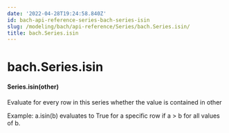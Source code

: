 ```yaml
---
date: '2022-04-28T19:24:58.840Z'
id: bach-api-reference-series-bach-series-isin
slug: /modeling/bach/api-reference/Series/bach.Series.isin/
title: bach.Series.isin
---
```


# bach.Series.isin


#### Series.isin(other)
Evaluate for every row in this series whether the value is contained in other

Example: a.isin(b) evaluates to True for a specific row if a > b for all values of b.

<!-- !! processed by numpydoc !! -->
